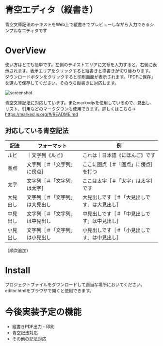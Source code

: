 # 青空エディタ（縦書き）

青空文庫記法のテキストをWeb上で縦書きでプレビューしながら入力できるシンプルなエディタです

# OverView

使い方はとても簡単です。左側のテキストエリアに文章を入力すると、右側に表示されます。表示エリアをクリックすると縦書きと横書きが切り替わります。
ダウンロードボタンをクリックすると印刷画面が表示されます。「PDFに保存」を選んで保存してください。そのうち縦書きに対応します。


![screenshot](https://user-images.githubusercontent.com/44860769/48186997-15258e00-e37d-11e8-9717-1fc0bec0323a.png)



青空文庫記法に対応しています。またmarkedjsを使用しているので、見出し、リスト、引用などのマークダウンも使用できます。詳しくはこちら→　https://marked.js.org/#/README.md


## 対応している青空記法

| 記法 | フォーマット | 例 |
----|----|----
|ルビ | ｜文字列《ルビ》 | これは｜日本語《にほんご》です|
|圏点|文字列［＃「文字列」に傍点］|ここに圏点［＃「圏点」に傍点］を打つ|
|太字|文字列［＃「文字列」は太字］|ここは太字［＃「太字」は太字］です|
|大見出し|文字列［＃「文字列」は大見出し|大見出しです［＃「大見出しです」は大見出し］|
|中見出し|文字列［＃「文字列」は中見出し|中見出しです［＃「中見出しです」は中見出し］|
|小見出し|文字列［＃「文字列」は小見出し|小見出しです［＃「小見出しです」は中見出し］|

（順次追加）


# Install

プロジェクトファイルをダウンロードして適当な場所においてください。editor.htmlをブラウザで開くと使用できます。

# 今後実装予定の機能

- 縦書きPDF出力・印刷
- 青空記法対応
- その他の記法対応

